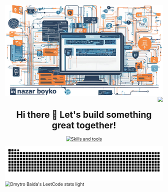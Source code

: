 [![Alt text](banner.png)](https://www.linkedin.com/in/nazar-boyko "Nazar Boyko - LinkedIn")
<img align="right" src="https://visitor-badge.laobi.icu/badge?page_id=nazar_boyko_visitor_badge&left_color=royalblue&right_color=black" />
<h1 align="center">Hi there 👋 Let's build something great together! </h1>
<p align="center">
  <a href="https://skillicons.dev">
    <img src="https://skillicons.dev/icons?i=aws,azure,php,js,go,ts,laravel,react,vue,nodejs,linux,kubernetes,grafana,graphql,postgres" alt="Skills and tools"/>
  </a>
</p>

![GitHub Snake](https://raw.githubusercontent.com/nazboyko/nazboyko/main/github-snake.svg)
![Dmytro Baida's LeetCode stats light](https://leetcode-badge-sage.vercel.app/badge/Nazaroo?bgColor=fff)
